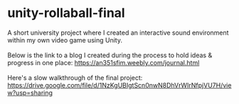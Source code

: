 # unity-rollaball-final

A short university project where I created an interactive sound environment within my own video game using Unity.
<br>
<br>Below is the link to a blog I created during the process to hold ideas & progress in one place:
https://an351sfim.weebly.com/journal.html
<br>
<br>Here's a slow walkthrough of the final project: https://drive.google.com/file/d/1NzKgUBIgtScn0nwN8DhVrWIrNfpjVU7H/view?usp=sharing
